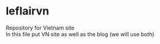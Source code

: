 # leflairvn
Repository for Vietnam site</br>
In this file put VN site as well as the blog (we will use both)
